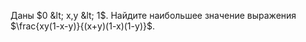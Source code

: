 Даны $0  &lt;  x,y  &lt;  1$. Найдите наибольшее значение выражения $\frac{xy(1-x-y)}{(x+y)(1-x)(1-y)}$.